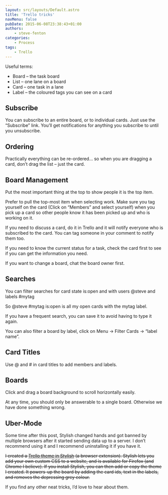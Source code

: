 ```yaml
---
layout: src/layouts/Default.astro
title: 'Trello tricks'
navMenu: false
pubDate: 2015-06-08T23:38:43+01:00
authors:
    - steve-fenton
categories:
    - Process
tags:
    - Trello
---
```


Useful terms:

- Board – the task board
- List – one lane on a board
- Card – one task in a lane
- Label – the coloured tags you can see on a card

## Subscribe

You can subscribe to an entire board, or to individual cards. Just use the “Subscribe” link. You’ll get notifications for anything you subscribe to until you unsubscribe.

## Ordering

Practically everything can be re-ordered… so when you are dragging a card, don’t drag the list – just the card.

## Board Management

Put the most important thing at the top to show people it is the top item.

Prefer to pull the top-most item when selecting work. Make sure you tag yourself on the card (Click on “Members” and select yourself) when you pick up a card so other people know it has been picked up and who is working on it.

If you need to discuss a card, do it in Trello and it will notify everyone who is subscribed to the card. You can tag someone in your comment to notify them too.

If you need to know the current status for a task, check the card first to see if you can get the information you need.

If you want to change a board, chat the board owner first.

## Searches

You can filter searches for card state is:open and with users @steve and labels #mytag

So @steve #mytag is:open is all my open cards with the mytag label.

If you have a frequent search, you can save it to avoid having to type it again.

You can also filter a board by label, click on Menu -&gt; Filter Cards -&gt; “label name”.

## Card Titles

Use @ and # in card titles to add members and labels.

## Boards

Click and drag a board background to scroll horizontally easily.

At any time, you should only be answerable to a single board. Otherwise we have done something wrong.

## Uber-Mode

Some time after this post, Stylish changed hands and got banned by multiple browsers after it started sending data up to a server. I don’t recommend using it and I recommend uninstalling it if you have it.

<del>I created a [Trello theme in Stylish](https://userstyles.org/styles/114863/fenton-trello) (a browser extension). Stylish lets you add your own custom CSS to a website, and is available for Firefox (and Chrome I believe). If you install Stylish, you can then add or copy the theme I created. It powers-up the board by adding the card ids, text in the labels, and removes the depressing grey colour.</del>

If you find any other neat tricks, I’d love to hear about them.